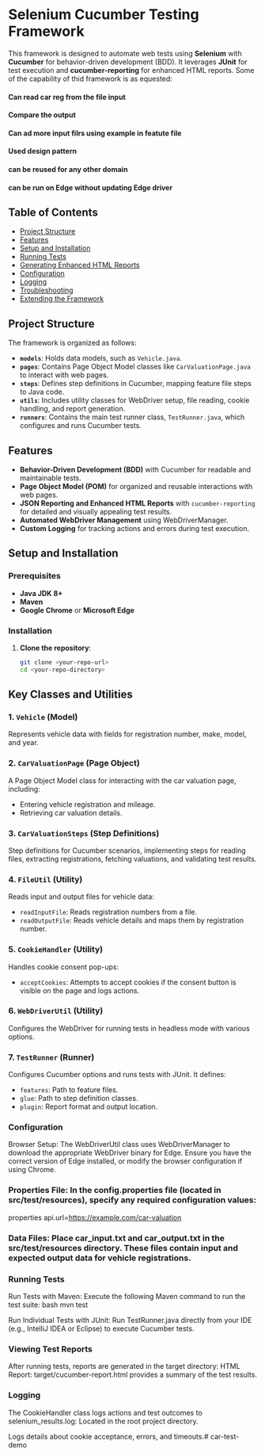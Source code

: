 # Selenium Cucumber Testing Framework

This framework is designed to automate web tests using **Selenium** with **Cucumber** for behavior-driven development (BDD). It leverages **JUnit** for test execution and **cucumber-reporting** for enhanced HTML reports.
Some of the capability of thid framework is as equested:
#### Can read car reg from the file input
#### Compare the output
#### Can ad more input filrs using example in featute file
#### Used design pattern
#### can be reused for any other domain
#### can be run on Edge without updating Edge driver

## Table of Contents
- [Project Structure](#project-structure)
- [Features](#features)
- [Setup and Installation](#setup-and-installation)
- [Running Tests](#running-tests)
- [Generating Enhanced HTML Reports](#generating-enhanced-html-reports)
- [Configuration](#configuration)
- [Logging](#logging)
- [Troubleshooting](#troubleshooting)
- [Extending the Framework](#extending-the-framework)

## Project Structure

The framework is organized as follows:

- **`models`**: Holds data models, such as `Vehicle.java`.
- **`pages`**: Contains Page Object Model classes like `CarValuationPage.java` to interact with web pages.
- **`steps`**: Defines step definitions in Cucumber, mapping feature file steps to Java code.
- **`utils`**: Includes utility classes for WebDriver setup, file reading, cookie handling, and report generation.
- **`runners`**: Contains the main test runner class, `TestRunner.java`, which configures and runs Cucumber tests.

## Features

- **Behavior-Driven Development (BDD)** with Cucumber for readable and maintainable tests.
- **Page Object Model (POM)** for organized and reusable interactions with web pages.
- **JSON Reporting and Enhanced HTML Reports** with `cucumber-reporting` for detailed and visually appealing test results.
- **Automated WebDriver Management** using WebDriverManager.
- **Custom Logging** for tracking actions and errors during test execution.

## Setup and Installation

### Prerequisites

- **Java JDK 8+**
- **Maven**
- **Google Chrome** or **Microsoft Edge**

### Installation

1. **Clone the repository**:
   ```bash
   git clone <your-repo-url>
   cd <your-repo-directory>

## Key Classes and Utilities

### 1. **`Vehicle` (Model)**
   Represents vehicle data with fields for registration number, make, model, and year.

### 2. **`CarValuationPage` (Page Object)**
   A Page Object Model class for interacting with the car valuation page, including:
   - Entering vehicle registration and mileage.
   - Retrieving car valuation details.

### 3. **`CarValuationSteps` (Step Definitions)**
   Step definitions for Cucumber scenarios, implementing steps for reading files, extracting registrations, fetching valuations, and validating test results.

### 4. **`FileUtil` (Utility)**
   Reads input and output files for vehicle data:
   - `readInputFile`: Reads registration numbers from a file.
   - `readOutputFile`: Reads vehicle details and maps them by registration number.

### 5. **`CookieHandler` (Utility)**
   Handles cookie consent pop-ups:
   - `acceptCookies`: Attempts to accept cookies if the consent button is visible on the page and logs actions.

### 6. **`WebDriverUtil` (Utility)**
   Configures the WebDriver for running tests in headless mode with various options.

### 7. **`TestRunner` (Runner)**
   Configures Cucumber options and runs tests with JUnit. It defines:
   - `features`: Path to feature files.
   - `glue`: Path to step definition classes.
   - `plugin`: Report format and output location.

### Configuration
Browser Setup: The WebDriverUtil class uses WebDriverManager to download the appropriate WebDriver binary for Edge. Ensure you have the correct version of Edge installed, or modify the browser configuration if using Chrome.

### Properties File: In the config.properties file (located in src/test/resources), specify any required configuration values:

properties
api.url=https://example.com/car-valuation

### Data Files: Place car_input.txt and car_output.txt in the src/test/resources directory. These files contain input and expected output data for vehicle registrations.

### Running Tests
Run Tests with Maven: Execute the following Maven command to run the test suite:
bash
mvn test

Run Individual Tests with JUnit: Run TestRunner.java directly from your IDE (e.g., IntelliJ IDEA or Eclipse) to execute Cucumber tests.

### Viewing Test Reports
After running tests, reports are generated in the target directory:
HTML Report: target/cucumber-report.html provides a summary of the test results.

### Logging
The CookieHandler class logs actions and test outcomes to selenium_results.log:
Located in the root project directory.

Logs details about cookie acceptance, errors, and timeouts.# car-test-demo
